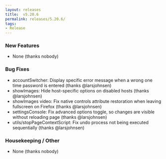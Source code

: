 ```yaml
---
layout: releases
title:  v5.20.6
permalink: releases/5.20.6/
tags:
- Release
---
```


### New Features

- None (thanks nobody)

### Bug Fixes

- accountSwitcher: Display specific error message when a wrong one time password is entered (thanks @larsjohnsen)
- showImages: Hide host-specific options on disabled hosts (thanks @larsjohnsen)
- showImages video: Fix native controls attribute restoration when leaving fullscreen on Firefox (thanks @larsjohnsen)
- settingsConsole: Fix advanced options toggle, so changes are visible without reloading page (thanks @larsjohnsen)
- utils/stopPageContextScript: Fix undo process not being executed sequentially (thanks @larsjohnsen)

### Housekeeping / Other

- None (thanks nobody)
